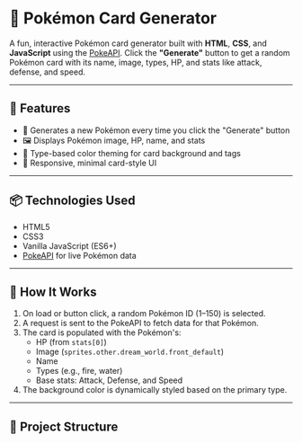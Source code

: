 # 🎴 Pokémon Card Generator

A fun, interactive Pokémon card generator built with **HTML**, **CSS**, and **JavaScript** using the [PokeAPI](https://pokeapi.co). Click the **"Generate"** button to get a random Pokémon card with its name, image, types, HP, and stats like attack, defense, and speed.

---

## 🚀 Features

- 🔄 Generates a new Pokémon every time you click the "Generate" button
- 🖼 Displays Pokémon image, HP, name, and stats
- 🎨 Type-based color theming for card background and tags
- 📱 Responsive, minimal card-style UI

---

## 📦 Technologies Used

- HTML5
- CSS3
- Vanilla JavaScript (ES6+)
- [PokeAPI](https://pokeapi.co) for live Pokémon data

---

## 🧠 How It Works

1. On load or button click, a random Pokémon ID (1–150) is selected.
2. A request is sent to the PokeAPI to fetch data for that Pokémon.
3. The card is populated with the Pokémon's:
   - HP (from `stats[0]`)
   - Image (`sprites.other.dream_world.front_default`)
   - Name
   - Types (e.g., fire, water)
   - Base stats: Attack, Defense, and Speed
4. The background color is dynamically styled based on the primary type.

---

## 📂 Project Structure


